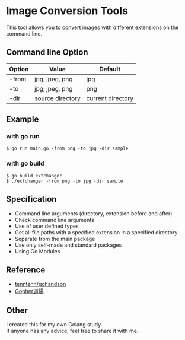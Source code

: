 # Image Conversion Tools

This tool allows you to convert images with different extensions on the command line.

## Command line Option

| Option | Value | Default |
| --- | --- | --- |
| -from | jpg, jpeg, png | jpg |
| -to | jpg, jpeg, png | png |
| -dir |  source directory | current directory |

## Example

### with go run
```
$ go run main.go -from png -to jpg -dir sample
```

### with go build
```
$ go build extchanger
$ ./extchanger -from png -to jpg -dir sample
```

## Specification

- Command line arguments (directory, extension before and after)
- Check command line arguments
- Use of user defined types
- Get all file paths with a specified extension in a specified directory
- Separate from the main package
- Use only self-made and standard packages
- Using Go Modules

## Reference
- [tenntenn/gohandson](https://github.com/tenntenn/gohandson/tree/master/imgconv/ja)
- [Gopher道場](https://github.com/gopherdojo/gopherdojo-studyroom)

## Other

I created this for my own Golang study.  
If anyone has any advice, feel free to share it with me.